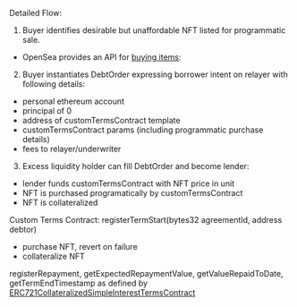 Detailed Flow:

1. Buyer identifies desirable but unaffordable NFT listed for programmatic sale.
- OpenSea provides an API for [buying items](https://projectopensea.github.io/opensea-js/#buying-items): 
2. Buyer instantiates DebtOrder expressing borrower intent on relayer with following details:
- personal ethereum account
- principal of 0
- address of customTermsContract template
- customTermsContract params (including programmatic purchase details)
- fees to relayer/underwriter
3. Excess liquidity holder can fill DebtOrder and become lender:
- lender funds customTermsContract with NFT price in unit
- NFT is purchased programatically by customTermsContract
- NFT is collateralized

Custom Terms Contract:
registerTermStart(bytes32 agreementId, address debtor)
- purchase NFT, revert on failure
- collateralize NFT

registerRepayment, getExpectedRepaymentValue, getValueRepaidToDate, getTermEndTimestamp 
as defined by [ERC721CollateralizedSimpleInterestTermsContract](https://github.com/dharmaprotocol/charta/blob/master/contracts/examples/ERC721CollateralizedSimpleInterestTermsContract.sol)
